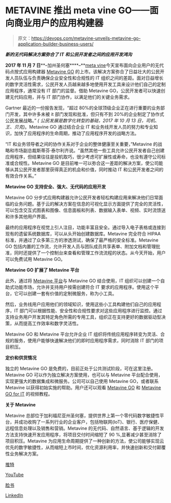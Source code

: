 # METAVINE 推出 meta vine GO——面向商业用户的应用构建器

> 原文：<https://devops.com/metavine-unveils-metavine-go-application-builder-business-users/>

***新的无代码解决方案弥合了 IT 和公民开发者之间的应用开发鸿沟***

**2017 年 11 月 7 日****–加州圣何塞****–**[meta vine](https://www.metavine.com/)今天宣布面向企业用户的无代码点按式应用构建器 [Metavine GO](https://www.metavine.com/products/metavine-go/) 的上市。该解决方案弥合了日益壮大的公民开发人员队伍与负责确保企业安全性和合规性的 IT 组织之间的差距。面对日益增长的数字灵活性需求，公民开发人员越来越多地使用开发工具来设计他们自己的定制应用程序，通常没有 IT 部门的监督。借助 Metavine GO，公民开发者可以快速创建无代码应用，并与 IT 部门协作，以满足他们的关键业务需求。

Gartner 最近的一份报告发现，“超过 80%的全球顶级企业正在进行重要的业务部门开发，其中许多未被 it 部门发现和批准，但只有不到 20%的企业制定了协作式公民发展战略。” *( 公民发展是数字化转型的基础，2017 年 10 月 13 日，司机、王、贝克)*。Metavine GO 通过结合企业 IT 和业务线开发人员的努力和专业知识，加快了应用程序的生命周期，推动了应用程序开发的战略方法。

“IT 和业务领导者之间的协作关系对于企业的整体健康至关重要，”Metavine 的战略和市场副总裁斯蒂芬·泰尔利齐说。“虽然其他一些工具允许公民开发者自己创建应用程序，但结果往往是投机取巧，很少考虑可扩展性或寿命，也没有遵守公司标准或合规性。Metavine GO 是目前唯一可以弥合这一差距的解决方案，使公司能够从其公民开发者那里获得真正的机会和价值，同时推动 IT 和公民开发者之间的有效合作关系。”

**Metavine GO 支持安全、强大、无代码的应用开发**

Metavine GO 分步式应用构建器允许公民开发者轻松构建应用来解决他们日常面临的业务问题。基于云的解决方案在信息的可视化显示方面提供了完全的灵活性，可以包含交互式图表和图像、信息面板和列表、数据输入表单、视频、实时流馈送和许多其他用户界面。

最终的应用程序在视觉上引人注目，功能丰富且安全。通过导入电子表格或连接到现有的遗留系统数据库，可以从头开始创建数据库。Metavine 完全符合 HIPAA 标准，并通过了众多第三方的渗透测试，确保了最严格的安全标准。Metavine GO 包括内置的工作流，允许开发人员与团队成员共享表单、附加文档和管理批准，同时还提供了一个控制台来查看和管理工作流流程的状态。从今天开始，用户可以免费试用 Metavine GO。

**Metavine GO 扩展了 Metavine 平台**

此外，通过将 [Metavine 平台](https://www.metavine.com/products/metavine-platform/)与 Metavine GO 结合使用，IT 组织可以创建一个自助式功能市场，允许并支持用户按需创建符合 IT 要求的应用程序。使用这个平台，它可以创建一套有价值的定制微服务，称为小工具。

然后，业务线用户应用他们的领域知识，使用这些小工具构建他们自己的应用程序，IT 部门可以根据性能、安全性和合规性要求对这些应用程序进行监控。通过支持业务用户开发其特定角色所需的专用工具，组织正在支持更好的数据驱动型决策，从而提高工作效率和数字灵活性。

Metavine GO 和 Metavine 平台允许企业 IT 组织将传统应用程序转变为灵活、合规的服务，使用户能够快速解决他们的即时应用程序需求，同时消除 IT 部门的项目积压。

**定价和供货情况**

独立的 Metavine GO 是免费的，目前正处于公共测试阶段，可在这里注册。Metavine GO 可以作为独立解决方案使用，也可以与 Metavine 平台配合使用，实现更强大的数据集成和微服务。公司可以自己使用 Metavine GO，或者联系 Metavine 以获得初始实施的帮助。用户还可以观看 [Metavine GO](https://youtu.be/PpBNhPOH3GM) 和 [Metavine GO for IT](https://youtu.be/KwuyYEVMFXg) 的视频教程。

**关于 Metavine**

Metavine 总部位于加利福尼亚州圣何塞，提供世界上第一个零代码数字敏捷性平台，并成功收购了一系列行业的企业客户，包括物联网(IoT)、银行、医疗保健、远程信息处理以及销售和营销。Metavine 的无代码、自然语言、基于逻辑的开发方法支持快速开发应用程序，将项目交付时间缩短了 90 %,显著减少甚至消除了项目积压。Metavine 为应用生命周期提供了一种创新的方法，使公司能够实现云优先的数字敏捷性，从而缩短上市时间，优化资源利用率，并快速创新和交付颠覆性业务解决方案。

[推特](https://twitter.com/metavine)

[YouTube](https://www.youtube.com/channel/UCVQb7ALybunRkK4uNG-YkGw)

[脸书](https://www.facebook.com/metavine/?hc_ref=ARQtm8OCw0CjjAOiJ96sMzpYM-HCc_2a4iq5u3Cc3K4m5VvJaZ6oRpLZceSRuTsGZcA&fref=nf)

[LinkedIn](https://www.linkedin.com/company/3740241/)